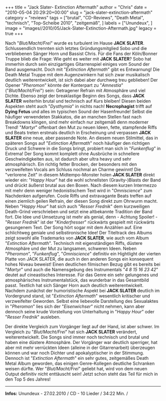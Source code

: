 +++
title = "Jack Slater- Extinction Aftermath"
author = "Chris"
date = "2010-05-04 20:29:20+00:00"
slug = "jack-slater-extinction-aftermath"
category = "reviews"
tags = ["brutal", "CD-Reviews", "Death Metal", "technisch", "Top-Scheibe 2010", "zeitgemäß", ]
labels = ["Unundeux", ]
image = "images//2010/05/Jack-Slater-Extinction-Aftermath.jpg"
legacy = true
+++

Nach "_Blut/Macht/Frei_" wurde es turbulent im Hause **JACK SLATER**. Schlussendlich trennten sich letztes Gründungsmitglied Sobo und die verbliebenen Sänger Horn und Bassist Chris. Für die Fans der Köln/Bonner Truppe blieb die Frage: Wie geht es weiter mit **JACK SLATER**? Sobo hat immerhin durch sein einzigartiges Gitarrenspiel einiges vom Sound der Band ausgemacht.
Doch mit "_Extinction Aftermath_" gibt es Entwarnung! Die Death Metal Truppe mit dem Augenzwinkern hat sich zwar musikalisch deutlich weiterentwickelt, ist sich dabei aber durchweg treu geblieben!
Der Opener "_Pheromon_" könnte der Konterpart zu "_Amnestia_" ("_Blut/Macht/Frei_") sein: Getragener Refrain mit Atmosphäre und viel Dichte. Ebenso zeigt der breaklastige Beginn des Songs, dass **JACK SLATER** weiterhin brutal und technisch auf Kurs bleiben!
Diesen beiden Aspekten steht auch "_Dysthymia_" in nichts nach! **Necrophagist** trifft auf **Dying Fetus** und alles im typischen Sound der Hasenfreunde! Selbst die häufiger verwendeten Stakkatos, die an manchen Stellen fast nach Breakdowns klingen, sind mehr einfach nur zeitgemäß denn moderner Trend! "_Martyr_" offenbart den Mut zu neuen Ideen, fette, stampfende Riffs und Beats treten erstmals deutlich in Erscheinung und verpassen **JACK SLATER** eine neue, aber passende Note. An diesem neuen Stilmittel, das in späteren Songs auf "_Extinction Aftermath_" noch häufiger den richtigen Druck und Schwere in die Songs bringt, probiert man sich in "_Funkenflug_" in Extrema! Der Song kommt komplett ohne Ausbrüche in schnellere Geschwindigkeiten aus, ist dadurch aber ultra heavy und sehr atmosphärisch. Ein richtig fetter Brocken, der besonders mit den verzweifelten Vocals am Schluss nochmal an Charme gewinnt!
Die "verlorene Zeit" in diesem Midtempo-Monster holen **JACK SLATER** direkt wieder ein: "_Happy Hour_" hat die wohl schnellsten (Gravity-)Blasts der Band und drückt äußerst brutal aus den Boxen. Nach diesem kurzen Intermezzo mit mehr denn weniger hedonistischem Text wird in "_Omniscience_" zum Nachdenken aufgerufen. Coole Riffs und extravagante Beats treffen auf einen ziemlich geilen Refrain, der diesen Song direkt zum Ohrwurm macht.
Neben "_Happy Hour_" hat sich auch "_Resser Frednik_" dem kurzweiligen Death-Grind verschrieben und setzt eine altbekannte Tradition der Band fort. Die Idee und Umsetzung ist mehr als genial, denn - Achtung Spoiler! - "_Resser Frednik_" ist der "_Kinderfresser_" rückwärts gespielt mit rückwärts gesungenem Text. Der Song hört sogar mit dem Anzählen auf. Eine schlichtweg geniale und selbstironische Idee!
Der Titeltrack des Albums zeigt sowohl alle Trademarks von **JACK SLATER**, wie auch vom Album "_Extinction Aftermath_". Technisch mit eigenständigen Riffs, düstere Atmosphäre und der Mut zu langsamen, schweren Ideen. Neben "_Pheromon_", "_Funkenflug_", "_Omniscience_" definitiv ein Hightlight der vierten Platte von JACK SLATER, die auch in den anderen Songs ein konsequent hohes Niveau beweist!
Einen deutlichen filmischen Bezug gibt es bereits bei "_Martyr_" und auch die Namensgebung des Instrumentals "_4 8 15 16 23 42_" deutet auf cineastisches Interesse. Für das Genre ein sehr gelungenes und atmosphärisches Instrumentalstück, das wunderbar in das Gesamtbild passt.
Textlich hat sich Sänger Horn auch deutlich weiterentwickelt. Nachdem zunächst der humoristische Aspekt bei **JACK SLATER** deutlich im Vordergrund stand, ist "_Extinction Aftermath_" wesentlich kritischer und verzweifelter Geworden. Selbst eine liebevolle Darstellung des Sexualaktes in "_Pheromon_" lies sich der "_Eisenwichser_" nicht nehmen, kann aber dennoch seine krude Vorstellung von Unterhaltung in "_Happy Hour_" oder "_Resser Frednik_" ausleben.

Der direkte Vergleich zum Vorgänger liegt auf der Hand, ist aber schwer. Im Vergleich zu "_Blut/Macht/Frei_" hat sich **JACK SLATER** verändert, weiterentwickelt. Die Songs sind immer noch technisch und brutal und haben eine düstere Atmosphäre. Der Vorgänger war deutlich sperriger, hat aber mit mehr verrückten Ideen (alleine in der Gitarrenarbeit) überzeugen können und war noch Dichter und apokalyptischer in der Stimmung.
Dennoch ist "_Extinction Aftermath_" ein sehr gutes, zeitgemäßes Death Metal Album geworden, das einigen Genre-Kollegen deutliche Schranken weisen dürfte. Wer "_Blut/Macht/Frei_" geliebt hat, wird von dem neuen Output definitiv nicht enttäuscht sein! Jetzt schon steht das Teil für mich in den Top 5 des Jahres!





---
**Infos:**
Unundeux - 27.02.2010 / 
CD - 10 Lieder / 34:22 Min. / 
